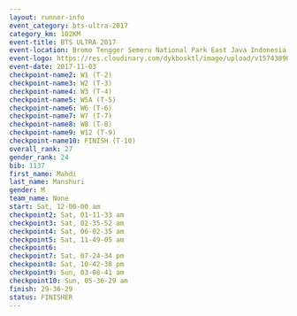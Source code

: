 ```yaml
---
layout: runner-info 
event_category: bts-ultra-2017 
category_km: 102KM 
event-title: BTS ULTRA 2017 
event-location: Bromo Tengger Semeru National Park East Java Indonesia 
event-logo: https://res.cloudinary.com/dykbosktl/image/upload/v1574389068/Logo/btsultra-profilpic_qfpjxb.png 
event-date: 2017-11-03 
checkpoint-name2: W1 (T-2) 
checkpoint-name3: W2 (T-3) 
checkpoint-name4: W3 (T-4) 
checkpoint-name5: W5A (T-5) 
checkpoint-name6: W6 (T-6) 
checkpoint-name7: W7 (T-7) 
checkpoint-name8: W8 (T-8) 
checkpoint-name9: W12 (T-9) 
checkpoint-name10: FINISH (T-10) 
overall_rank: 27
gender_rank: 24
bib: 1137
first_name: Mahdi
last_name: Manshuri
gender: M
team_name: None
start: Sat, 12-00-00 am
checkpoint2: Sat, 01-11-33 am
checkpoint3: Sat, 02-35-52 am
checkpoint4: Sat, 06-02-35 am
checkpoint5: Sat, 11-49-05 am
checkpoint6: 
checkpoint7: Sat, 07-24-34 pm
checkpoint8: Sat, 10-42-38 pm
checkpoint9: Sun, 03-08-41 am
checkpoint10: Sun, 05-36-29 am
finish: 29-36-29
status: FINISHER
---
```

